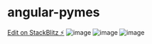 # angular-pymes

[Edit on StackBlitz ⚡️](https://stackblitz.com/edit/angular-pymes)
![image](https://user-images.githubusercontent.com/77643678/204395885-fffcfe86-159d-462a-86ef-3103a32faa06.png)
![image](https://user-images.githubusercontent.com/77643678/204395948-219fea37-433e-495e-9431-cf71bb25499a.png)
![image](https://user-images.githubusercontent.com/77643678/204396043-006182d7-7b7c-49a8-96b0-41f6fc81e27c.png)
